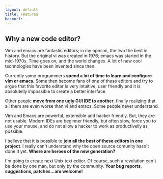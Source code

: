 ```yaml
---
layout: default
title: Features
baseurl: .
---
```



## Why a new code editor?
Vim and emacs are fantastic editors; in my opinion, the two the best in history. But the original vi was created in 1976; emacs was started in the mid-1970s. Time goes on, and the world changes. A lot of new cool technologies have been invented since then.

Currently some programmers **spend a lot of time to learn and configure vim or emacs**. Some then become fans of one of these editors and try to argue that this favorite editor is very intuitive, user friendly and it is absolutelly impossible to create a better interface.

Other people **move from one ugly GUI IDE to another**, finally realizing that all them are even worse than vi and emacs. Some people never understand.

Vim and Emacs are powerful, extensible and hacker friendly. But, they are not usable. Modern IDEs are beginner friendly, but often slow, force you to use your mouse, and do not allow a hacker to work as productivelly as possible.

I believe that it is possible to **join all the best of these editors in one project**. I really can't understand why the open source comunity hasn't done it yet. **Where are heroes of the new generation?**

I'm going to create next Unix text editor. Of course, such a revolution can't be done by one man, but only by the community. **Your bug reports, suggestions, patches...are welcome!**
